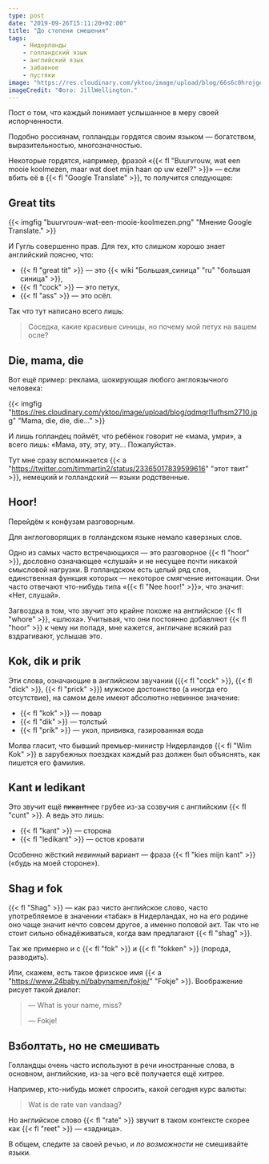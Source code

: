 ```yaml
---
type: post
date: "2019-09-26T15:11:20+02:00"
title: "До степени смешения"
tags:
    - Нидерланды
    - голландский язык
    - английский язык
    - забавное
    - пустяки
image: "https://res.cloudinary.com/yktoo/image/upload/blog/66s6c0hrojge0308.jpg"
imageCredit: "Фото: JillWellington."
---
```


Пост о том, что каждый понимает услышанное в меру своей испорченности.

Подобно россиянам, голландцы гордятся своим языком — богатством, выразительностью, многозначностью.

Некоторые гордятся, например, фразой «{{< fl "Buurvrouw, wat een mooie koolmezen, maar wat doet mijn haan op uw ezel?" >}}» — если вбить её в {{< fl "Google Translate" >}}, то получится следующее:

<!--more-->

## Great tits

{{< imgfig "buurvrouw-wat-een-mooie-koolmezen.png" "Мнение Google Translate." >}}

И Гугль совершенно прав. Для тех, кто слишком хорошо знает английский поясню, что:

* {{< fl "great tit" >}} — это {{< wiki "Большая_синица" "ru" "большая синица" >}},
* {{< fl "cock" >}} — это петух,
* {{< fl "ass" >}} — это осёл.

Так что тут написано всего лишь:

> Соседка, какие красивые синицы, но почему мой петух на вашем осле?

## Die, mama, die

Вот ещё пример: реклама, шокирующая любого англоязычного человека:

{{< imgfig "https://res.cloudinary.com/yktoo/image/upload/blog/qdmqrl1ufhsm2710.jpg" "Mama, die, die, die…" >}}

И лишь голландец поймёт, что ребёнок говорит не «мама, умри», а всего лишь: «Мама, эту, эту, эту… Пожалуйста».

Тут мне сразу вспоминается {{< a "https://twitter.com/timmartin2/status/23365017839599616" "этот твит" >}}, немецкий и голландский — языки родственные.

## Hoor!

Перейдём к конфузам разговорным.

Для англоговорящих в голландском языке немало каверзных слов.

Одно из самых часто встречающихся — это разговорное {{< fl "hoor" >}}, дословно означающее «слушай» и не несущее почти никакой смысловой нагрузки. В голландском есть целый ряд слов, единственная функция которых — некоторое смягчение интонации. Они часто отвечают что-нибудь типа «{{< fl "Nee hoor!" >}}», что значит: «Нет, слушай».

Загвоздка в том, что звучит это крайне похоже на английское {{< fl "whore" >}}, «шлюха». Учитывая, что они постоянно добавляют {{< fl "hoor" >}} к чему ни попадя, мне кажется, англичане всякий раз вздрагивают, услышав это.

## Kok, dik и prik

Эти слова, означающие в английском звучании ({{< fl "cock" >}}, {{< fl "dick" >}}, {{< fl "prick" >}}) мужское достоинство (а иногда его отсутствие), на самом деле имеют абсолютно невинное значение:

* {{< fl "kok" >}} — повар
* {{< fl "dik" >}} — толстый
* {{< fl "prik" >}} — укол, прививка, газированная вода

Молва гласит, что бывший премьер-министр Нидерландов {{< fl "Wim Kok" >}} в зарубежных поездках каждый раз должен был объяснять, как пишется его фамилия.

## Kant и ledikant

Это звучит ещё ~~пикантнее~~ грубее из-за созвучия с английским {{< fl "cunt" >}}. А ведь это лишь:

* {{< fl "kant" >}} — сторона
* {{< fl "ledikant" >}} — остов кровати

Особенно жёсткий *невинный* вариант — фраза {{< fl "kies mijn kant" >}} («будь на моей стороне»).

## Shag и fok

{{< fl "Shag" >}} — как раз чисто английское слово, часто употребляемое в значении «табак» в Нидерландах, но на его родине оно чаще значит нечто совсем другое, а именно половой акт. Так что не стоит сильно обнадёживаться, когда вам предлагают {{< fl "shag" >}}.

Так же примерно и с {{< fl "fok" >}} и {{< fl "fokken" >}} (порода, разводить).

Или, скажем, есть такое фризское имя {{< a "https://www.24baby.nl/babynamen/fokje/" "Fokje" >}}. Воображение рисует такой диалог:

> — What is your name, miss?
>
> — Fokje!

## Взболтать, но не смешивать

Голландцы очень часто используют в речи иностранные слова, в основном, английские, из-за чего всё получается ещё хитрее.

Например, кто-нибудь может спросить, какой сегодня курс валюты:

> Wat is de rate van vandaag?

Но английское слово {{< fl "rate" >}} звучит в таком контексте скорее как {{< fl "reet" >}} — «задница».

В общем, следите за своей речью, и *по возможности* не смешивайте языки.